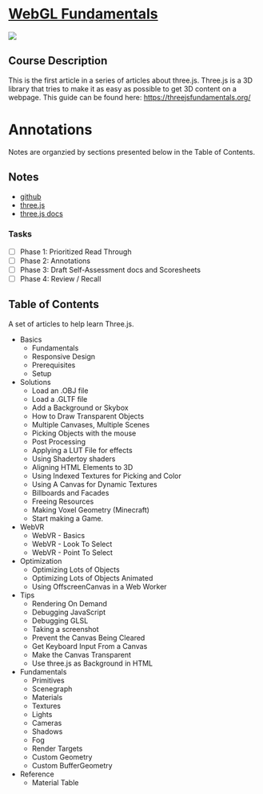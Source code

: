 # [WebGL Fundamentals](https://threejsfundamentals.org/)
![](http://learningthreejs.com/data/2015-08-17-learning-three-dot-js-news-number-12-creative-demos-of-the-week/screenshots/blck4777.jpg)

## Course Description
This is the first article in a series of articles about three.js. Three.js is a 3D library that tries to make it as easy as possible to get 3D content on a webpage.
This guide can be found here: https://threejsfundamentals.org/ 

# Annotations 
Notes are organzied by sections presented below in the Table of Contents.

## Notes

- [github](https://github.com/gfxfundamentals/threejsfundamentals)
- [three.js](https://threejs.org/)
- [three.js docs](https://threejs.org/docs/)

### Tasks
- [ ] Phase 1: Prioritized Read Through
- [ ] Phase 2: Annotations
- [ ] Phase 3: Draft Self-Assessment docs and Scoresheets
- [ ] Phase 4: Review / Recall

## Table of Contents
A set of articles to help learn Three.js.

- Basics
    - Fundamentals
    - Responsive Design
    - Prerequisites
    - Setup
- Solutions
    - Load an .OBJ file
    - Load a .GLTF file
    - Add a Background or Skybox
    - How to Draw Transparent Objects
    - Multiple Canvases, Multiple Scenes
    - Picking Objects with the mouse
    - Post Processing
    - Applying a LUT File for effects
    - Using Shadertoy shaders
    - Aligning HTML Elements to 3D
    - Using Indexed Textures for Picking and Color
    - Using A Canvas for Dynamic Textures
    - Billboards and Facades
    - Freeing Resources
    - Making Voxel Geometry (Minecraft)
    - Start making a Game.
- WebVR
    - WebVR - Basics
    - WebVR - Look To Select
    - WebVR - Point To Select
- Optimization
    - Optimizing Lots of Objects
    - Optimizing Lots of Objects Animated
    - Using OffscreenCanvas in a Web Worker
- Tips
    - Rendering On Demand
    - Debugging JavaScript
    - Debugging GLSL
    - Taking a screenshot
    - Prevent the Canvas Being Cleared
    - Get Keyboard Input From a Canvas
    - Make the Canvas Transparent
    - Use three.js as Background in HTML
- Fundamentals
    - Primitives
    - Scenegraph
    - Materials
    - Textures
    - Lights
    - Cameras
    - Shadows
    - Fog
    - Render Targets
    - Custom Geometry
    - Custom BufferGeometry
- Reference
    - Material Table
